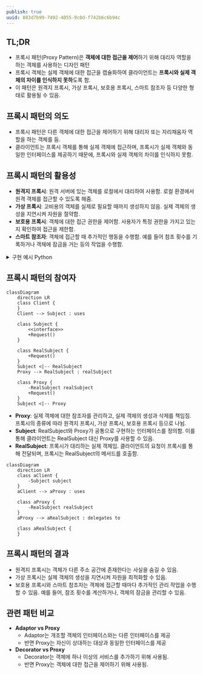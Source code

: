 ```yaml
---
publish: true
uuid: 883d7b99-7492-4055-9c0d-f742b6c6b94c
---
```


## TL;DR

- 프록시 패턴(Proxy Pattern)은 **객체에 대한 접근을 제어**하기 위해 대리자 역할을 하는 객체를 사용하는 디자인 패턴
- 프록시 객체는 실제 객체에 대한 접근을 캡슐화하여 클라이언트는 **프록시와 실제 객체의 차이를 인식하지 못하**도록 함.
- 이 패턴은 원격지 프록시, 가상 프록시, 보호용 프록시, 스마트 참조자 등 다양한 형태로 활용될 수 있음.

## 프록시 패턴의 의도

- 프록시 패턴은 다른 객체에 대한 접근을 제어하기 위해 대리자 또는 자리채움자 역할을 하는 객체를 둠.
- 클라이언트는 프록시 객체를 통해 실제 객체에 접근하며, 프록시가 실제 객체와 동일한 인터페이스를 제공하기 때문에, 프록시와 실제 객체의 차이를 인식하지 못함.

## 프록시 패턴의 활용성

- **원격지 프록시**: 원격 서버에 있는 객체를 로컬에서 대리하여 사용함. 로컬 환경에서 원격 객체를 접근할 수 있도록 해줌.
- **가상 프록시**: 고비용의 객체를 실제로 필요할 때까지 생성하지 않음. 실제 객체의 생성을 지연시켜 자원을 절약함.
- **보호용 프록시**: 객체에 대한 접근 권한을 제어함. 사용자가 특정 권한을 가지고 있는지 확인하여 접근을 제한함.
- **스마트 참조자**: 객체에 접근할 때 추가적인 행동을 수행함. 예를 들어 참조 횟수를 기록하거나 객체에 잠금을 거는 등의 작업을 수행함.

<details markdown="1">
<summary>구현 예시 Python</summary>

### 1. 원격지 프록시 (Remote Proxy)

- 원격지 프록시는 로컬에서 원격 서버에 있는 객체를 대리하여 사용
- Python에서 이와 같은 작업을 수행하기 위해서는 `xmlrpc.client`나 `socket` 모듈 등을 사용 가능

```python
import xmlrpc.client

# 원격 서버의 객체에 접근하는 프록시
class RemoteProxy:
    def __init__(self, server_url):
        self.server = xmlrpc.client.ServerProxy(server_url)

    def get_data(self):
        return self.server.get_data()

# 원격 서버에 접속
proxy = RemoteProxy("<http://example.com:8000>")
print(proxy.get_data())  # 원격 서버의 데이터를 가져옴
```

### 2. 가상 프록시 (Virtual Proxy)

- 가상 프록시는 고비용의 객체를 실제로 필요할 때까지 생성하지 않고 대리자 객체를 통해 작업을 처리

```python
class ExpensiveObject:
    def __init__(self):
        print("Expensive object created")
        self.data = "Some data"

    def get_data(self):
        return self.data

class VirtualProxy:
    def __init__(self):
        self._real_object = None

    def get_data(self):
        if self._real_object is None:
            self._real_object = ExpensiveObject()
        return self._real_object.get_data()

# 실제 객체는 처음 사용될 때 생성됨
proxy = VirtualProxy()
print(proxy.get_data())  # Expensive object created 이후에 데이터 반환

```

### 3. 보호용 프록시 (Protection Proxy)

보호용 프록시는 객체에 대한 접근을 제어하며, 접근 권한이 있는지 확인하는 로직을 포함

```python
class SensitiveObject:
    def __init__(self, secret_data):
        self._secret_data = secret_data

    def get_secret_data(self):
        return self._secret_data

class ProtectionProxy:
    def __init__(self, sensitive_object, user_role):
        self._sensitive_object = sensitive_object
        self._user_role = user_role

    def get_secret_data(self):
        if self._user_role == "admin":
            return self._sensitive_object.get_secret_data()
        else:
            raise PermissionError("Access Denied: You do not have permission to view this data")

# 사용자 권한에 따른 접근 제어
sensitive_data = SensitiveObject("Top Secret")
proxy = ProtectionProxy(sensitive_data, "user")

try:
    print(proxy.get_secret_data())  # 권한이 없으므로 에러 발생
except PermissionError as e:
    print(e)

```

### 4. 스마트 참조자 (Smart Reference)

- 스마트 참조자는 객체에 접근할 때 추가적인 행동을 수행
- 예를 들어, 참조 횟수를 기록하거나, 객체에 잠금을 거는 등의 작업

```python
class SmartReference:
    def __init__(self, real_object):
        self._real_object = real_object
        self._reference_count = 0

    def access(self):
        self._reference_count += 1
        return self._real_object.get_data()

    def release(self):
        self._reference_count -= 1
        if self._reference_count == 0:
            self._real_object = None  # 객체를 해제하는 로직

class RealObject:
    def get_data(self):
        return "Real object data"

# 스마트 참조자 사용 예시
real_object = RealObject()
smart_ref = SmartReference(real_object)

print(smart_ref.access())  # 참조 횟수 증가
smart_ref.release()        # 참조 횟수 감소, 필요시 객체 해제

```

</details>

## 프록시 패턴의 참여자

```mermaid
classDiagram
    direction LR
    class Client {
    }
    Client --> Subject : uses

    class Subject {
        <<interface>>
        +Request()
    }

    class RealSubject {
        +Request()
    }
    Subject <|-- RealSubject
    Proxy --> RealSubject : realSubject

    class Proxy {
        -RealSubject realSubject
        +Request()
    }
    Subject <|-- Proxy

```

- **Proxy**: 실제 객체에 대한 참조자를 관리하고, 실제 객체의 생성과 삭제를 책임짐. 프록시의 종류에 따라 원격지 프록시, 가상 프록시, 보호용 프록시 등으로 나뉨.
- **Subject**: RealSubject와 Proxy가 공통으로 구현하는 인터페이스를 정의함. 이를 통해 클라이언트는 RealSubject 대신 Proxy를 사용할 수 있음.
- **RealSubject**: 프록시가 대리하는 실제 객체임. 클라이언트의 요청이 프록시를 통해 전달되며, 프록시는 RealSubject의 메서드를 호출함.

```mermaid
classDiagram
    direction LR
    class aClient {
        -Subject subject
    }
    aClient --> aProxy : uses

    class aProxy {
        -RealSubject realSubject
    }
    aProxy --> aRealSubject : delegates to

    class aRealSubject {
    }
```

## 프록시 패턴의 결과

- 원격지 프록시는 객체가 다른 주소 공간에 존재한다는 사실을 숨길 수 있음.
- 가상 프록시는 실제 객체의 생성을 지연시켜 자원을 최적화할 수 있음.
- 보호용 프록시와 스마트 참조자는 객체에 접근할 때마다 추가적인 관리 작업을 수행할 수 있음. 예를 들어, 참조 횟수를 계산하거나, 객체의 잠금을 관리할 수 있음.

## 관련 패턴 비교

- **Adaptor vs Proxy**
    - Adaptor는 개조할 객체의 인터페이스와는 다른 인터페이스를 제공
    - 반면 Proxy는 자신이 상대하는 대상과 동일한 인터페이스를 제공
- **Decorator vs Proxy**
    - Decorator는 객체에 하나 이상의 서비스를 추가하기 위해 사용됨.
    - 반면 Proxy는 객체에 대한 접근을 제어하기 위해 사용됨.